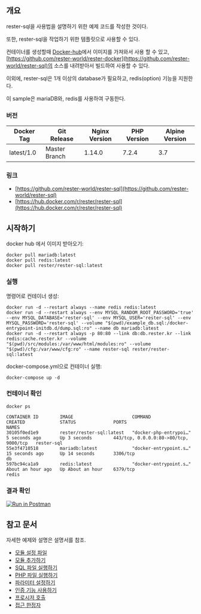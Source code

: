 ## 개요
rester-sql을 사용법을 설명하기 위한 예제 코드를 작성한 것이다.

또한, rester-sql을 작업하기 위한 템플릿으로 사용할 수 있다.
 
컨테이너를 생성할때 [Docker-hub](https://hub.docker.com/r/rester/rester-sql)에서 이미지를 가져와서 사용 할 수 있고, [https://github.com/rester-world/rester-docker](https://github.com/rester-world/rester-sql)의 소스를 내려받아서 빌드하여 사용할 수 있다.

이외에, rester-sql은 1개 이상의 database가 필요하고, redis(option) 기능을 지원한다.

이 sample은 mariaDB와, redis를 사용하여 구동한다.

### 버전
| Docker Tag | Git Release | Nginx Version | PHP Version | Alpine Version |
|-----|-------|-----|--------|--------|
| latest/1.0 | Master Branch |1.14.0 | 7.2.4 | 3.7 |

### 링크
- [https://github.com/rester-world/rester-sql](https://github.com/rester-world/rester-sql)
- [https://hub.docker.com/r/rester/rester-sql](https://hub.docker.com/r/rester/rester-sql)


## 시작하기
docker hub 에서 이미지 받아오기:
```
docker pull mariadb:latest
docker pull redis:latest
docker pull rester/rester-sql:latest
```
### 실행
명령어로 컨테이너 생성:
```
docker run -d --restart always --name redis redis:latest
docker run -d --restart always --env MYSQL_RANDOM_ROOT_PASSWORD='true' --env MYSQL_DATABASE='rester-sql' --env MYSQL_USER='rester-sql' --env MYSQL_PASSWORD='rester-sql' --volume "$(pwd)/example_db.sql:/docker-entrypoint-initdb.d/dump.sql:ro" --name db mariadb:latest
docker run -d --restart always -p 80:80 --link db:db.rester.kr --link redis:cache.rester.kr --volume "$(pwd)/src/modules:/var/www/html/modules:ro" --volume "$(pwd)/cfg:/var/www/cfg:ro" --name rester-sql rester/rester-sql:latest
```
docker-compose.yml으로 컨테이너 실행:
```
docker-compose up -d
```

### 컨테이너 확인
```
docker ps
```
```
CONTAINER ID        IMAGE                      COMMAND                  CREATED             STATUS              PORTS                                   NAMES
30105f0ed1e9        rester/rester-sql:latest   "docker-php-entrypoi…"   5 seconds ago       Up 3 seconds        443/tcp, 0.0.0.0:80->80/tcp, 9000/tcp   rester-sql
55e3f4710518        mariadb:latest             "docker-entrypoint.s…"   15 seconds ago      Up 14 seconds       3306/tcp                                db
597bc94ca1a9        redis:latest               "docker-entrypoint.s…"   About an hour ago   Up About an hour    6379/tcp                                redis
```

### 결과 확인
[![Run in Postman](https://run.pstmn.io/button.svg)](https://app.getpostman.com/run-collection/b48da2f9eeab03ae91de)


## 참고 문서
자세한 예제와 설명은 설명서를 참조.

- [모듈 설정 파일](https://github.com/rester-world/rester-sql-sample/blob/master/docs/add_config_file.md)
- [모듈 추가하기](https://github.com/rester-world/rester-sql-sample/blob/master/docs/add_module.md)
- [SQL 파일 실행하기](https://github.com/rester-world/rester-sql-sample/blob/master/docs/add_sql_file.md)
- [PHP 파일 실행하기](https://github.com/rester-world/rester-sql-sample/blob/master/docs/add_php_file.md)
- [파라미터 설정하기](https://github.com/rester-world/rester-sql-sample/blob/master/docs/add_ini_file.md)
- [인증 기능 사용하기](https://github.com/rester-world/rester-sql-sample/blob/master/docs/add_auth_file.md)
- [프로시저 호출]()
- [접근 한정자]()
